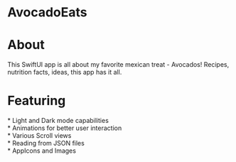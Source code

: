 # AvocadoEats

<h1> About </h1>
This SwiftUI app is all about my favorite mexican treat - Avocados!  Recipes, nutrition facts, ideas, this app has it all.

<h1> Featuring </h1>
* Light and Dark mode capabilities <br>
* Animations for better user interaction <br>
* Various Scroll views <br>
* Reading from JSON files <br>
* AppIcons and Images <br>
